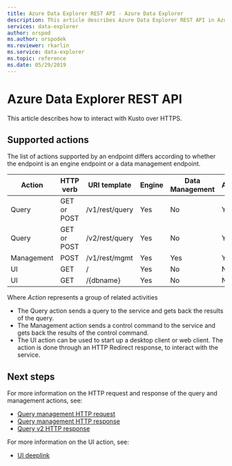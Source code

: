 ```yaml
---
title: Azure Data Explorer REST API - Azure Data Explorer
description: This article describes Azure Data Explorer REST API in Azure Data Explorer.
services: data-explorer
author: orspod
ms.author: orspodek
ms.reviewer: rkarlin
ms.service: data-explorer
ms.topic: reference
ms.date: 05/29/2019
---
```

# Azure Data Explorer REST API

This article describes how to interact with Kusto over HTTPS.

## Supported actions

The list of actions supported by an endpoint differs according to whether the
endpoint is an engine endpoint or a data management endpoint.

|Action         |HTTP verb   |URI template           |Engine|Data Management|Authentication |
|---------------|------------|-----------------------|------|---------------|---------------|
|Query          |GET or POST |/v1/rest/query         |Yes   |No             |Yes            |
|Query          |GET or POST |/v2/rest/query         |Yes   |No             |Yes            |
|Management     |POST        |/v1/rest/mgmt          |Yes   |Yes            |Yes            |
|UI             |GET         |/                      |Yes   |No             |No             |
|UI             |GET         |/{dbname}              |Yes   |No             |No             |

Where *Action* represents a group of related activities

* The Query action sends a query to the service and gets back the results of the query.
* The Management action sends a control command to the service and gets back
  the results of the control command.
* The UI action can be used to start up a desktop client or web client. The action is done through an HTTP Redirect response,
to interact with the service.

## Next steps

For more information on the HTTP request and response of the query and management actions, see:
 * [Query management HTTP request](./request.md)
 * [Query management HTTP response](./response.md)
 * [Query v2 HTTP response](./response2.md)

For more information on the UI action, see:
 * [UI deeplink](./deeplink.md)
